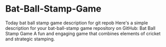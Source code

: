 # Bat-Ball-Stamp-Game
Today bat ball stamp game description for git repob Here's a simple description for your bat-ball-stamp game repository on GitHub:  Bat Ball Stamp Game A fun and engaging game that combines elements of cricket and strategic stamping.
